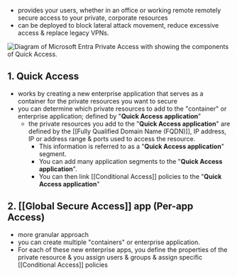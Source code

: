 - provides your users, whether in an office or working remote remotely secure access to your private, corporate resources
- can be deployed to block lateral attack movement, reduce excessive access & replace legacy VPNs.

![Diagram of Microsoft Entra Private Access with showing the components of Quick Access.](https://learn.microsoft.com/en-us/training/wwl-sci/explore-access-management-capabilities/media/quick-access-diagram.png)
## 1. Quick Access
- works by creating a new enterprise application that serves as a container for the private resources you want to secure
- you can determine which private resources to add to the "container" or enterprise application; defined by "**Quick Access application**"
	- the private resources you add to the "**Quick Access application**" are defined by the [[Fully Qualified Domain Name (FQDN)]], IP address, IP or address range & ports used to access the resource.
		- This information is referred to as a "**Quick Access application**" segment.
		- You can add many application segments to the "**Quick Access application**".
		- You can then link [[Conditional Access]] policies to the "**Quick Access application**"
## 2. [[Global Secure Access]] app (Per-app Access)
- more granular approach
- you can create multiple "containers" or enterprise application.
- For each of these new enterprise apps, you define the properties of the private resource & you assign users & groups & assign specific [[Conditional Access]] policies